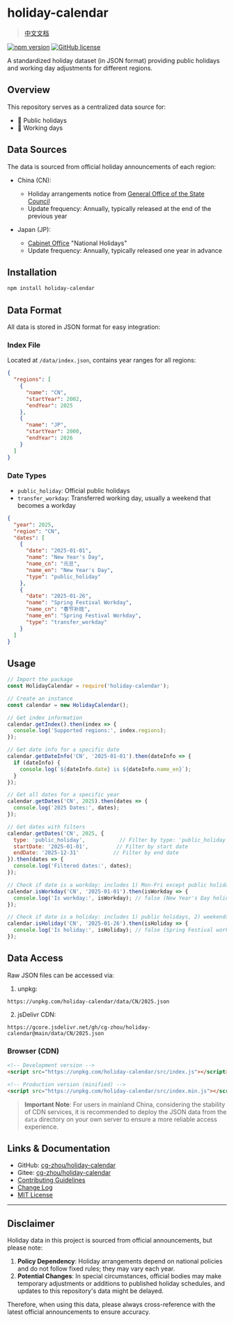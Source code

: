 # holiday-calendar

> [中文文档](README.md)

[![npm version](https://img.shields.io/npm/v/holiday-calendar.svg)](https://www.npmjs.com/package/holiday-calendar)
[![GitHub license](https://img.shields.io/github/license/cg-zhou/holiday-calendar.svg)](https://github.com/cg-zhou/holiday-calendar/blob/main/LICENSE)

A standardized holiday dataset (in JSON format) providing public holidays and working day adjustments for different regions.

## Overview

This repository serves as a centralized data source for:
- 📅 Public holidays
- 🏢 Working days

## Data Sources

The data is sourced from official holiday announcements of each region:

- China (CN):
  - Holiday arrangements notice from [General Office of the State Council](http://www.gov.cn)
  - Update frequency: Annually, typically released at the end of the previous year

- Japan (JP):
  - [Cabinet Office](https://www8.cao.go.jp/chosei/shukujitsu/gaiyou.html) "National Holidays"
  - Update frequency: Annually, typically released one year in advance

## Installation

```bash
npm install holiday-calendar
```

## Data Format

All data is stored in JSON format for easy integration:

### Index File
Located at `/data/index.json`, contains year ranges for all regions:
``` json
{
  "regions": [
    {
      "name": "CN",
      "startYear": 2002,
      "endYear": 2025
    },
    {
      "name": "JP",
      "startYear": 2000,
      "endYear": 2026
    }
  ]
}
```

### Date Types
- `public_holiday`: Official public holidays
- `transfer_workday`: Transferred working day, usually a weekend that becomes a workday

``` json
{
  "year": 2025,
  "region": "CN",
  "dates": [
    {
      "date": "2025-01-01",
      "name": "New Year's Day",
      "name_cn": "元旦",
      "name_en": "New Year's Day",
      "type": "public_holiday"
    },
    {
      "date": "2025-01-26",
      "name": "Spring Festival Workday",
      "name_cn": "春节补班",
      "name_en": "Spring Festival Workday",
      "type": "transfer_workday"
    }
  ]
}
```

## Usage

```javascript
// Import the package
const HolidayCalendar = require('holiday-calendar');

// Create an instance
const calendar = new HolidayCalendar();

// Get index information
calendar.getIndex().then(index => {
  console.log('Supported regions:', index.regions);
});

// Get date info for a specific date
calendar.getDateInfo('CN', '2025-01-01').then(dateInfo => {
  if (dateInfo) {
    console.log(`${dateInfo.date} is ${dateInfo.name_en}`);
  }
});

// Get all dates for a specific year
calendar.getDates('CN', 2025).then(dates => {
  console.log('2025 Dates:', dates);
});

// Get dates with filters
calendar.getDates('CN', 2025, {
  type: 'public_holiday',           // Filter by type: 'public_holiday' or 'transfer_workday'
  startDate: '2025-01-01',         // Filter by start date
  endDate: '2025-12-31'           // Filter by end date
}).then(dates => {
  console.log('Filtered dates:', dates);
});

// Check if date is a workday: includes 1) Mon-Fri except public holidays, 2) transfer working weekends
calendar.isWorkday('CN', '2025-01-01').then(isWorkday => {
  console.log('Is workday:', isWorkday); // false (New Year's Day holiday)
});

// Check if date is a holiday: includes 1) public holidays, 2) weekends except transfer workdays
calendar.isHoliday('CN', '2025-01-26').then(isHoliday => {
  console.log('Is holiday:', isHoliday); // false (Spring Festival workday)
});

```

## Data Access

Raw JSON files can be accessed via:

1. unpkg:
```
https://unpkg.com/holiday-calendar/data/CN/2025.json
```

2. jsDelivr CDN:
```
https://gcore.jsdelivr.net/gh/cg-zhou/holiday-calendar@main/data/CN/2025.json
```

### Browser (CDN)
```html
<!-- Development version -->
<script src="https://unpkg.com/holiday-calendar/src/index.js"></script>

<!-- Production version (minified) -->
<script src="https://unpkg.com/holiday-calendar/src/index.min.js"></script>
```

> **Important Note**: For users in mainland China, considering the stability of CDN services, it is recommended to deploy the JSON data from the `data` directory on your own server to ensure a more reliable access experience.

## Links & Documentation

- GitHub: [cg-zhou/holiday-calendar](https://github.com/cg-zhou/holiday-calendar)
- Gitee: [cg-zhou/holiday-calendar](https://gitee.com/cg-zhou/holiday-calendar)
- [Contributing Guidelines](CONTRIBUTING.md)
- [Change Log](CHANGELOG.md)
- [MIT License](LICENSE)

---

## Disclaimer

Holiday data in this project is sourced from official announcements, but please note:

1.  **Policy Dependency**: Holiday arrangements depend on national policies and do not follow fixed rules; they may vary each year.
2.  **Potential Changes**: In special circumstances, official bodies may make temporary adjustments or additions to published holiday schedules, and updates to this repository's data might be delayed.

Therefore, when using this data, please always cross-reference with the latest official announcements to ensure accuracy.